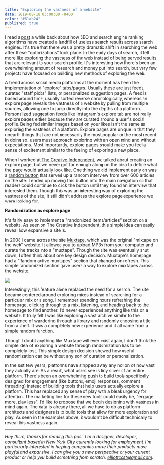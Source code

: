 ```yaml
---
title: "Exploring the vastness of a website"
date: 2019-08-18 03:00:00 -0400
color: "#61ab24"
published: true
---
```


I read a [post](https://docs.sendwithses.com/random-stuff/the-internet-is-an-seo-landfill) a while back about how SEO and search engine ranking algorithms have created a landfill of useless search results across search engines. It's true that there was a pretty dramatic shift in searching the web after these "optimizations" took place. In the early days of search, it felt more like exploring the vastness of the web instead of being served results that are relevant to your search profile. It's interesting how there's been an overwhelming amount of research and money put into search, but very few projects have focused on building new methods of exploring the web.

A trend across social media platforms at the moment has been the implementation of "explore" tabs/pages. Usually these are just feeds, curated "staff picks" lists, or personalized suggestion pages. A feed is based around time, usually sorted reverse chronologically, whereas an explore page reveals the vastness of a website by pulling from multiple sources, allowing one to jump directly into the depths of a platform. Personalized suggestion feeds like Instagram's explore tab are not really explore pages either because they are curated around a user's social profile. Being fed similar images based on your likes isn't the same as exploring the vastness of a platform. Explore pages are unique in that they unearth things that are not necessarily the most popular or the most recent. In doing so, users must approach exploring with an open mind and without expectations. Most importantly, explore pages should make you feel a sense of excitement similar to the feeling of exploring a new place.

When I worked at [The Creative Independent](https://indp.co), we talked about creating an explore page, but we never got far enough along on the idea to define what the page would actually look like. One thing we did implement early on was a [random button](https://thecreativeindependent.com/random/) that served up a random interview from over 600 articles on the site. I ended up moving this button into the main navigation so that readers could continue to click the button until they found an interview that interested them. Though this was an interesting way of exploring the vastness of the site, it still didn't address the explore page experience we were looking for.

**Randomization as explore page**

It's fairly easy to implement a "randomized items/articles" section on a website. As seen on The Creative Independent, this simple idea can easily reveal how expansive a site is.

In 2008 I came across the site [Muxtape](https://en.wikipedia.org/wiki/Muxtape), which was the original "mixtape on the web" website. It allowed you to upload MP3s from your computer and curate the tracks into a "muxtape". Though the site was eventually shut down, I often think about one key design decision. Muxtape's homepage had a "Random active muxtapes" section that changed on refresh. This simple randomized section gave users a way to explore muxtapes across the website.

![](https://files.elliott.computer/images/muxtape.jpg)

Interestingly, this feature alone replaced the need for a search. The site became centered around exploring mixes instead of searching for a particular mix or a song. I remember spending hours refreshing the homepage, clicking through to a mix, listening, and heading back to the homepage to find another. I'd never experienced anything like this on a website. It truly felt I was like exploring a vast archive similar to the experience of wandering through a library and randomly choosing a title from a shelf. It was a completely new experience and it all came from a simple random function.

Though I doubt anything like Muxtape will ever exist again, I don't think the simple idea of exploring a website through randomization has to be completely lost. This simple design decision showed how useful randomization can be without any sort of curation or personalization.

In the last few years, platforms have stripped away any notion of how vast they actually are. As a result, what users see is tiny sliver of an entire platform. There's been an overwhelming push to build tools specifically designed for engagement (like buttons, emoji responses, comment threading) instead of building tools that help users actually explore a platform. This has replaced any sense of play with a bleak urgency for attention. The marketing line for these new tools could easily be, "engage more, play less". I'd like to propose that we begin designing with vastness in mind again. The data is already there, all we have to do as platform architects and designers is to build tools that allow for more exploration and play. As seen in the examples above, it wouldn't be difficult technically to reveal this vastness again.

---


*Hey there, thanks for reading this post. I'm a designer, developer, consultant based in New York City currently looking for employment. I'm particularly interested in helping companies make their products more playful and expansive. I can give you a new perspective or your current product or help you build something from scratch. elliottcost@gmail.com.*
